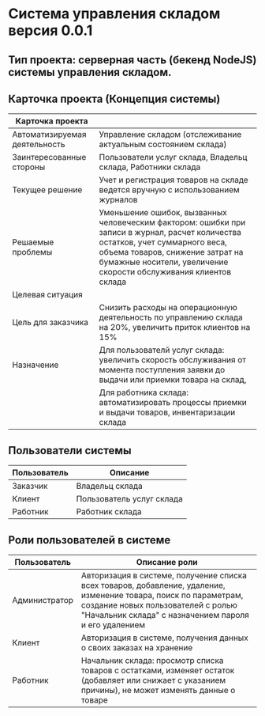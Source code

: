# Система управления складом версия 0.0.1
## Тип проекта: серверная часть (бекенд NodeJS) системы управления складом.  

## Карточка проекта (Концепция системы)

| Карточка проекта              |                                                                                                                                                                                                                                          |
|-------------------------------|------------------------------------------------------------------------------------------------------------------------------------------------------------------------------------------------------------------------------------------|
| Автоматизируемая деятельность | Управление складом (отслеживание актуальным состоянием склада)                                                                                                                                                                           |
| Заинтересованные стороны      | Пользователи услуг склада, Владельц склада, Работники склада                                                                                                                                                                             |
| Текущее решение               | Учет и регистрация товаров на складе ведется вручную с использованием журналов                                                                                                                                                           |
| Решаемые проблемы             | Уменьшение ошибок, вызванных человеческим фактором: ошибки при записи в журнал, расчет количества остатков, учет суммарного веса, объема товаров, снижение затрат на бумажные носители, увеличение скорости обслуживания клиентов склада |
| Целевая ситуация              |                                                                                                                                                                                                                                          |
| Цель для заказчика            | Снизить расходы на операционную деятельность по управлению склада на 20%, увеличить приток клиентов на 15%                                                                                                                               |
| Назначение                    | Для пользователй услуг склада: увеличить скорость обслуживания от момента поступления заявки до выдачи или приемки товара на склад,                                                                                                      |
|                               | Для работника склада: автоматизировать процессы приемки и выдачи товаров, инвентаризации склада                                                                                                                                          |

## Пользователи системы

|               Пользователь         | Описание  |
|------------------------------------|---|
| Заказчик          | Владельц склада   |
| Клиент  | Пользователь услуг склада  |
| Работник           | Работник склада   |

## Роли пользователей в системе

|               Пользователь         | Описание роли  |
|------------------------------------|---|
| Администратор          | Авторизация в системе, получение списка всех товаров, добавление, удаление, изменение товара, поиск по параметрам, создание новых пользователей с ролью "Начальник склада" с назначением пароля и его удалением   |
| Клиент  | Авторизация в системе, получения данных о своих заказах на хранение  |
| Работник           | Начальник склада: просмотр списка товаров с остатками, изменяет остаток (добавляет или снижает с указанием причины), не может изменять данные о товаре   |

